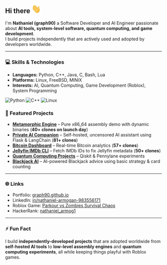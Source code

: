 ## Hi there <img src="assets/wave.gif" width="30px">

I'm **Nathaniel (graph90)** a Software Developer and AI Engineer passionate about **AI tools, system-level software, quantum computing, and game development**.  
I build projects independently that are actively used and adopted by developers worldwide.

---

### 💻 Skills & Technologies
- **Languages:** Python, C++, Java, C, Bash, Lua  
- **Platforms:** Linux, FreeBSD, MINIX  
- **Interests:** AI, Quantum Computing, Game Development (Roblox), System Programming

![Python](https://img.shields.io/badge/Python-3776AB?style=for-the-badge&logo=python&logoColor=white)
![C++](https://img.shields.io/badge/C++-00599C?style=for-the-badge&logo=cplusplus&logoColor=white)
![Linux](https://img.shields.io/badge/Linux-FCC624?style=for-the-badge&logo=linux&logoColor=black)


### 🚀 Featured Projects
- **[Metamorphic Engine](https://github.com/graph90/metamorphic-engine)** – Pure x86_64 assembly demo with dynamic binaries (**40+ clones on launch day**)  
- **[Private AI Companion](https://github.com/graph90/private-ai-companion)** – Self-hosted, uncensored AI assistant using Flask & LangChain (**81+ clones**)  
- **[Bitcoin Dashboard](https://github.com/graph90/Bitcoin-Dashboard)** – Real-time Bitcoin analytics (**57+ clones**)  
- **[Jellyfin IMDb CLI](https://github.com/graph90/jellyfin-imdb-cli)** – Fetch IMDb IDs to fix Jellyfin metadata (**50+ clones**)  
- **[Quantum Computing Projects](https://github.com/graph90/Quantum-computing)** – Qiskit & Pennylane experiments  
- **[Blackjack AI](https://github.com/graph90/BlackJackAi)** – AI-powered Blackjack advice using basic strategy & card counting  

---

### 🌐 Links
- Portfolio: [graph90.github.io](https://graph90.github.io/)  
- LinkedIn: [in/nathaniel-armogan-983556171](https://www.linkedin.com/in/nathaniel-armogan-983556171)  
- Roblox Game: [Parkour vs Zombies Survival Chaos](https://www.roblox.com/games/95249682605742/Parkour-vs-Zombies-Survival-Chaos)  
- HackerRank: [nathaniel_armog1](https://www.hackerrank.com/nathaniel_armog1)  

---

### ⚡ Fun Fact
I build **independently-developed projects** that are adopted worldwide from **self-hosted AI tools** to **low-level assembly engines** and **quantum computing experiments**, all while keeping things playful with Roblox games.  
